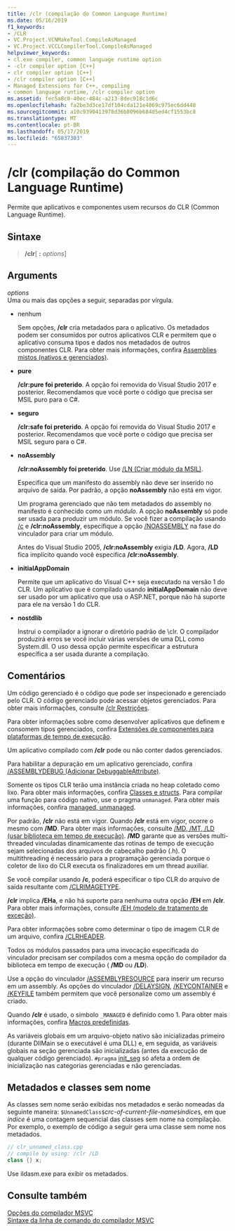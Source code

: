 ```yaml
---
title: /clr (compilação do Common Language Runtime)
ms.date: 05/16/2019
f1_keywords:
- /CLR
- VC.Project.VCNMakeTool.CompileAsManaged
- VC.Project.VCCLCompilerTool.CompileAsManaged
helpviewer_keywords:
- cl.exe compiler, common language runtime option
- -clr compiler option [C++]
- clr compiler option [C++]
- /clr compiler option [C++]
- Managed Extensions for C++, compiling
- common language runtime, /clr compiler option
ms.assetid: fec5a8c0-40ec-484c-a213-8dec918c1d6c
ms.openlocfilehash: fa2be3d3ce17df104cda121e4869c975ec6dd440
ms.sourcegitcommit: a10c9390413978d36b8096b684d5ed4cf1553bc8
ms.translationtype: MT
ms.contentlocale: pt-BR
ms.lasthandoff: 05/17/2019
ms.locfileid: "65837303"
---
```

# <a name="clr-common-language-runtime-compilation"></a>/clr (compilação do Common Language Runtime)

Permite que aplicativos e componentes usem recursos do CLR (Common Language Runtime).

## <a name="syntax"></a>Sintaxe

> **/clr**[ **:** _options_]

## <a name="arguments"></a>Arguments

*options*<br/>
Uma ou mais das opções a seguir, separadas por vírgula.

- nenhum

   Sem opções, **/clr** cria metadados para o aplicativo. Os metadados podem ser consumidos por outros aplicativos CLR e permitem que o aplicativo consuma tipos e dados nos metadados de outros componentes CLR. Para obter mais informações, confira [Assemblies mistos (nativos e gerenciados)](../../dotnet/mixed-native-and-managed-assemblies.md).

- **pure**

   **/clr:pure foi preterido**. A opção foi removida do Visual Studio 2017 e posterior. Recomendamos que você porte o código que precisa ser MSIL puro para o C#.

- **seguro**

   **/clr:safe foi preterido**. A opção foi removida do Visual Studio 2017 e posterior. Recomendamos que você porte o código que precisa ser MSIL seguro para o C#.

- **noAssembly**

   **/clr:noAssembly foi preterido**. Use [/LN (Criar módulo da MSIL)](ln-create-msil-module.md).

   Especifica que um manifesto do assembly não deve ser inserido no arquivo de saída. Por padrão, a opção **noAssembly** não está em vigor.

   Um programa gerenciado que não tem metadados do assembly no manifesto é conhecido como um *módulo*. A opção **noAssembly** só pode ser usada para produzir um módulo. Se você fizer a compilação usando [/c](c-compile-without-linking.md) e **/clr:noAssembly**, especifique a opção [/NOASSEMBLY](noassembly-create-a-msil-module.md) na fase do vinculador para criar um módulo.

   Antes do Visual Studio 2005, **/clr:noAssembly** exigia **/LD**. Agora, **/LD** fica implícito quando você especifica **/clr:noAssembly**.

- **initialAppDomain**

   Permite que um aplicativo do Visual C++ seja executado na versão 1 do CLR.  Um aplicativo que é compilado usando **initialAppDomain** não deve ser usado por um aplicativo que usa o ASP.NET, porque não há suporte para ele na versão 1 do CLR.

- **nostdlib**

   Instrui o compilador a ignorar o diretório padrão de \clr. O compilador produzirá erros se você incluir várias versões de uma DLL como System.dll. O uso dessa opção permite especificar a estrutura específica a ser usada durante a compilação.

## <a name="remarks"></a>Comentários

Um código gerenciado é o código que pode ser inspecionado e gerenciado pelo CLR. O código gerenciado pode acessar objetos gerenciados. Para obter mais informações, consulte [/clr Restrições](clr-restrictions.md).

Para obter informações sobre como desenvolver aplicativos que definem e consomem tipos gerenciados, confira [Extensões de componentes para plataformas de tempo de execução](../../extensions/component-extensions-for-runtime-platforms.md).

Um aplicativo compilado com **/clr** pode ou não conter dados gerenciados.

Para habilitar a depuração em um aplicativo gerenciado, confira [/ASSEMBLYDEBUG (Adicionar DebuggableAttribute)](assemblydebug-add-debuggableattribute.md).

Somente os tipos CLR terão uma instância criada no heap coletado como lixo. Para obter mais informações, confira [Classes e structs](../../extensions/classes-and-structs-cpp-component-extensions.md). Para compilar uma função para código nativo, use o pragma `unmanaged`. Para obter mais informações, confira [managed, unmanaged](../../preprocessor/managed-unmanaged.md).

Por padrão, **/clr** não está em vigor. Quando **/clr** está em vigor, ocorre o mesmo com **/MD**. Para obter mais informações, consulte [/MD, /MT, /LD (usar biblioteca em tempo de execução)](md-mt-ld-use-run-time-library.md). **/MD** garante que as versões multi-threaded vinculadas dinamicamente das rotinas de tempo de execução sejam selecionadas dos arquivos de cabeçalho padrão (.h). O multithreading é necessário para a programação gerenciada porque o coletor de lixo do CLR executa os finalizadores em um thread auxiliar.

Se você compilar usando **/c**, poderá especificar o tipo CLR do arquivo de saída resultante com [/CLRIMAGETYPE](clrimagetype-specify-type-of-clr-image.md).

**/clr** implica **/EHa**, e não há suporte para nenhuma outra opção **/EH** em **/clr**. Para obter mais informações, consulte [/EH (modelo de tratamento de exceção)](eh-exception-handling-model.md).

Para obter informações sobre como determinar o tipo de imagem CLR de um arquivo, confira [/CLRHEADER](clrheader.md).

Todos os módulos passados para uma invocação especificada do vinculador precisam ser compilados com a mesma opção do compilador da biblioteca em tempo de execução ( **/MD** ou **/LD**).

Use a opção do vinculador [/ASSEMBLYRESOURCE](assemblyresource-embed-a-managed-resource.md) para inserir um recurso em um assembly. As opções do vinculador [/DELAYSIGN](delaysign-partially-sign-an-assembly.md), [/KEYCONTAINER](keycontainer-specify-a-key-container-to-sign-an-assembly.md) e [/KEYFILE](keyfile-specify-key-or-key-pair-to-sign-an-assembly.md) também permitem que você personalize como um assembly é criado.

Quando **/clr** é usado, o símbolo `_MANAGED` é definido como 1. Para obter mais informações, confira [Macros predefinidas](../../preprocessor/predefined-macros.md).

As variáveis globais em um arquivo-objeto nativo são inicializadas primeiro (durante DllMain se o executável é uma DLL) e, em seguida, as variáveis globais na seção gerenciada são inicializadas (antes da execução de qualquer código gerenciado). `#pragma` [init_seg](../../preprocessor/init-seg.md) só afeta a ordem de inicialização nas categorias gerenciadas e não gerenciadas.

## <a name="metadata-and-unnamed-classes"></a>Metadados e classes sem nome

As classes sem nome serão exibidas nos metadados e serão nomeadas da seguinte maneira: `$UnnamedClass$`*crc-of-current-file-name*`$`*índice*`$`, em que *índice* é uma contagem sequencial das classes sem nome na compilação. Por exemplo, o exemplo de código a seguir gera uma classe sem nome nos metadados.

```cpp
// clr_unnamed_class.cpp
// compile by using: /clr /LD
class {} x;
```

Use ildasm.exe para exibir os metadados.

## <a name="see-also"></a>Consulte também

[Opções do compilador MSVC](compiler-options.md)<br/>
[Sintaxe da linha de comando do compilador MSVC](compiler-command-line-syntax.md)
